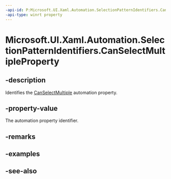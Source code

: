 ```yaml
---
-api-id: P:Microsoft.UI.Xaml.Automation.SelectionPatternIdentifiers.CanSelectMultipleProperty
-api-type: winrt property
---
```


<!-- Property syntax
public Windows.UI.Xaml.Automation.AutomationProperty CanSelectMultipleProperty { get; }
-->

# Microsoft.UI.Xaml.Automation.SelectionPatternIdentifiers.CanSelectMultipleProperty

## -description
Identifies the [CanSelectMultiple](../microsoft.ui.xaml.automation.provider/iselectionprovider_canselectmultiple.md) automation property.

## -property-value
The automation property identifier.

## -remarks

## -examples

## -see-also
